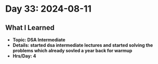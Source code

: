 # Day 33: 2024-08-11

## What I Learned
- **Topic: DSA Intermediate**
- **Details: started dsa intermediate lectures and started solving the problems which already sovled a year back for warmup**
- **Hrs/Day: 4**
